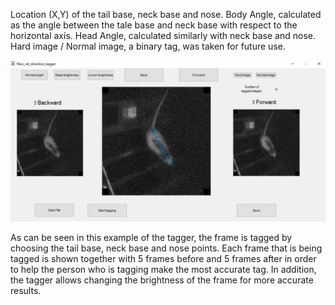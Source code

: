 Location (X,Y) of the tail base, neck base and nose.
Body Angle, calculated as the angle between the tale base and neck base with respect to the horizontal axis.
Head Angle, calculated similarly with neck base and nose.
Hard image / Normal image, a binary tag, was taken for future use.

![](visualization/Tagger.png)

As can be seen in this example of the tagger, the frame is tagged by choosing the tail base, neck base and nose points.
Each frame that is being tagged is shown together with 5 frames before and 5 frames after in order to help the person who is tagging make 
the most accurate tag. In addition, the tagger allows changing the brightness of the frame for more accurate results. 

